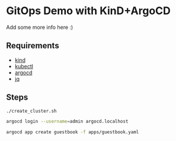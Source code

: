 # GitOps Demo with KinD+ArgoCD

Add some more info here :)

## Requirements

* [kind](https://github.com/kubernetes-sigs/kind)
* [kubectl](https://github.com/kubernetes/kubectl)
* [argocd](https://github.com/argoproj/argo-cd)
* [jq](https://github.com/stedolan/jq)

## Steps

```sh
./create_cluster.sh

argocd login --username=admin argocd.localhost

argocd app create guestbook -f apps/guestbook.yaml

```
